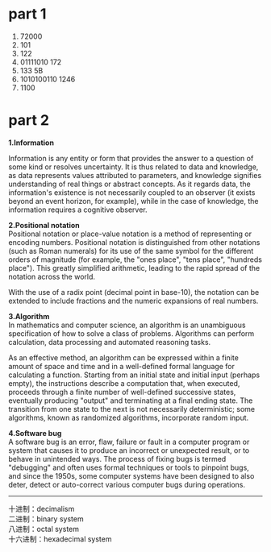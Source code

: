 # part 1

1. 72000
2. 101
3. 122
4. 01111010 172
5. 133 5B
6. 1010100110 1246 
7. 1100

# part 2

**1.Information**  

Information is any entity or form that provides the answer to a question of some kind or resolves uncertainty. It is thus related to data and knowledge, as data represents values attributed to parameters, and knowledge signifies understanding of real things or abstract concepts. As it regards data, the information's existence is not necessarily coupled to an observer (it exists beyond an event horizon, for example), while in the case of knowledge, the information requires a cognitive observer.

**2.Positional notation**   
Positional notation or place-value notation is a method of representing or encoding numbers. Positional notation is distinguished from other notations (such as Roman numerals) for its use of the same symbol for the different orders of magnitude (for example, the "ones place", "tens place", "hundreds place"). This greatly simplified arithmetic, leading to the rapid spread of the notation across the world.

With the use of a radix point (decimal point in base-10), the notation can be extended to include fractions and the numeric expansions of real numbers.  

**3.Algorithm**  
In mathematics and computer science, an algorithm is an unambiguous specification of how to solve a class of problems. Algorithms can perform calculation, data processing and automated reasoning tasks.

As an effective method, an algorithm can be expressed within a finite amount of space and time and in a well-defined formal language for calculating a function. Starting from an initial state and initial input (perhaps empty), the instructions describe a computation that, when executed, proceeds through a finite number of well-defined successive states, eventually producing "output" and terminating at a final ending state. The transition from one state to the next is not necessarily deterministic; some algorithms, known as randomized algorithms, incorporate random input.  

**4.Software bug**  
A software bug is an error, flaw, failure or fault in a computer program or system that causes it to produce an incorrect or unexpected result, or to behave in unintended ways. The process of fixing bugs is termed "debugging" and often uses formal techniques or tools to pinpoint bugs, and since the 1950s, some computer systems have been designed to also deter, detect or auto-correct various computer bugs during operations.  

---
十进制：decimalism  
二进制：binary system  
八进制：octal system  
十六进制：hexadecimal system